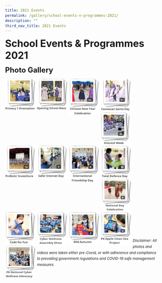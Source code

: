 ```yaml
---
title: 2021 Events
permalink: /gallery/school-events-n-programmes-2021/
description: ""
third_nav_title: 2021 Events
---
```

**<font size=6>School Events & Programmes 2021</font>**

**<font size=5>Photo Gallery</font>**


<p><a href="https://staging.d2nutevx25vdua.amplifyapp.com/gallery/2021/P1-Orientation">
<img src="/images/Gallery/P1%20Orientation%202021.png"
		 style="width:100px;height:105px;margin-right:5px;" 
		 align="left">
</a></p>

<p><a href="https://staging.d2nutevx25vdua.amplifyapp.com/gallery/2021/Opening-School-Mass">
<img src="/images/Gallery/Opening%20School%20Mass%202021.png"
		 style="width:100px;height:103px;margin-right:5px;" 
		 align="left">
</a></p>

<p><a href="https://staging.d2nutevx25vdua.amplifyapp.com/gallery/2021/CNY-Celebration">
<img src="/images/Gallery/CNY%20Celebration%202021.png"
		 style="width:100px;height:120px;margin-right:5px;" 
		 align="left">
</a></p>

<p><a href="https://staging.d2nutevx25vdua.amplifyapp.com/gallery/2021/Canossian-Saints-Day">
<img src="/images/Gallery/Canossian%20Saints%20Day.png"
		 style="width:100px;height:110px;margin-right:5px;" 
		 align="left">
</a></p>

<p><a href="https://staging.d2nutevx25vdua.amplifyapp.com/gallery/2021/interest-week/">
<img src="/images/Gallery/2021/Interest%20Week%202021.jpg"
		 style="width:95px;height:109px;margin-right:5px;" 
		 align="left">
</a></p>

<p><a href="https://staging.d2nutevx25vdua.amplifyapp.com/gallery/2021/prefects-investiture/">
<img src="/images/Gallery/2021/Prefects'%20Investiture%202021.jpg"
		 style="width:100px;height:109px;margin-right:5px;" 
		 align="left">
</a></p>

<p><a href="https://staging.d2nutevx25vdua.amplifyapp.com/gallery/2021/safer-internet-day/">
<img src="/images/Gallery/2021/Safer%20Internet%20Day%202021.jpg"
		 style="width:100px;height:109px;margin-right:5px;" 
		 align="left">
</a></p>



<p><a href="https://staging.d2nutevx25vdua.amplifyapp.com/gallery/2021/international-friendship-day/">
<img src="/images/Gallery/2021/International%20Friendship%20Day%202021.jpg"
		 style="width:100px;height:122px;margin-right:5px;" 
		 align="left">
</a></p>


<br><br><br><br>


<p><a href="https://staging.d2nutevx25vdua.amplifyapp.com/gallery/2021/total-defence-day/">
<img src="/images/Gallery/2021/Total%20Defence%20Day%202021.jpg"
		 style="width:100px;height:109px;margin-right:5px;" 
		 align="left">
</a></p>





<p><a href="https://staging.d2nutevx25vdua.amplifyapp.com/gallery/2021/national-day-celebration/">
<img src="/images/Gallery/2021/National%20Day%20Celebration%202021.jpg"
		 style="width:100px;height:109px;margin-right:5px;" 
		 align="left">
</a></p>


<p><a href="https://staging.d2nutevx25vdua.amplifyapp.com/gallery/2021/code-for-fun/">
<img src="/images/Gallery/2021/Code%20for%20Fun%202021.jpg"
		 style="width:100px;height:109px;margin-right:5px;" 
		 align="left">
</a></p>


<p><a href="https://staging.d2nutevx25vdua.amplifyapp.com/gallery/2021/cyber-wellness-assembly-show/">
<img src="/images/Gallery/2021/Cyber%20Wellness%20Assembly%20Show%202021.jpg"
		 style="width:100px;height:109px;margin-right:5px;" 
		 align="left">
</a></p>

<p><a href="https://staging.d2nutevx25vdua.amplifyapp.com/gallery/2021/mid-autumn/">
<img src="/images/Gallery/2021/Mid%20Autumn%202021.jpg"
		 style="width:100px;height:109px;margin-right:5px;" 
		 align="left">
</a></p>


<p><a href="https://staging.d2nutevx25vdua.amplifyapp.com/gallery/2021/p6-apple-clean-sea-project/">
<img src="/images/Gallery/2021/P6%20Apple%20Clean%20Sea%20Project%202021.jpg"
		 style="width:100px;height:109px;margin-right:5px;" 
		 align="left">
</a></p>


<p><a href="https://staging.d2nutevx25vdua.amplifyapp.com/gallery/2021/p6-national-cyber-wellness-advocacy/">
<img src="/images/Gallery/2021/P6%20National%20Cyber%20Wellness%20Advocacy.jpg"
		 style="width:100px;height:109px;margin-right:5px;" 
		 align="left">
</a></p>





<br><br><br><br><br><br><br><br><br><br><br><br><br><br><br><br><br><br><br><br><br><br><br><br><br><br>
<sup>_Disclaimer: All photos and videos were taken either pre-Covid, or with adherence and compliance to prevailing government regulations and COVID-19 safe management measures._</sup>